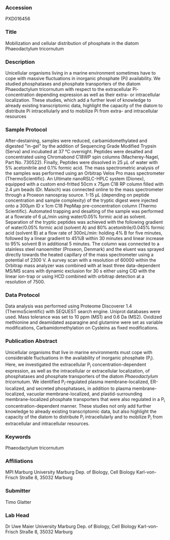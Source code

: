 ### Accession
PXD016456

### Title
Mobilization and cellular distribution of phosphate in the diatom Phaeodactylum tricornutum

### Description
Unicellular organisms living in a marine environment sometimes have to cope with massive fluctuations in inorganic phosphate (Pi) availability.  We studied phosphatases and phosphate transporters of the diatom Phaeodactylum tricornutum with respect to the extracellular Pi-concentration depending expression as well as their extra- or intracellular localization. These studies, which add a further level of knowledge to already existing transcriptomic data, highlight the capacity of the diatom to distribute Pi intracellularly and to mobilize Pi from extra- and intracellular resources

### Sample Protocol
After-destaining, samples were reduced, carbamidomethylated and digested "in-gel" by the addition of Sequencing Grade Modified Trypsin (Serva) and incubated at 37 °C overnight. Peptides were desalted and concentrated using Chromabond C18WP spin columns (Macherey-Nagel, Part No. 730522). Finally, Peptides were dissolved in 25 µL of water with 5% acetonitrile and 0.1% formic acid. The mass spectrometric analysis of the samples was performed using an Orbitrap Velos Pro mass spectrometer (ThermoScientific). An Ultimate nanoRSLC-HPLC system (Dionex), equipped with a custom end-fritted 50cm x 75µm C18 RP column filled with 2.4 µm beads (Dr. Maisch) was connected online to the mass spectrometer through a Proxeon nanospray source. 1-15 µL (depending on peptide concentration and sample complexity) of the tryptic digest were injected onto a 300µm ID x 1cm C18 PepMap pre-concentration column (Thermo Scientific). Automated trapping and desalting of the sample was performed at a flowrate of 6 µL/min using water/0.05% formic acid as solvent. Separation of the tryptic peptides was achieved with the following gradient of water/0.05% formic acid (solvent A) and 80% acetonitrile/0.045% formic acid (solvent B) at a flow rate of 300nL/min: holding 4% B for five minutes, followed by a linear gradient to 45%B within 30 minutes and linear increase to 95% solvent B in additional 5 minutes. The column was connected to a stainless steel nanoemitter (Proxeon, Denmark) and the eluent was sprayed directly towards the heated capillary of the mass spectrometer using a potential of 2300 V. A survey scan with a resolution of 60000 within the Orbitrap mass analyzer was combined with at least three data-dependent MS/MS scans with dynamic exclusion for 30 s either using CID with the linear ion-trap or using HCD combined with orbitrap detection at a resolution of 7500.

### Data Protocol
Data analysis was performed using Proteome Discoverer 1.4 (ThermoScientific) with SEQUEST search engine. Uniprot databases were used. Mass tolerance was set to 10 ppm (MS1) and 0.6 Da (MS2). Oxidized methionine and deamidated asparagine and glutamine were set as variable modifications, Carbamidomethylation on Cysteins as fixed modifications.

### Publication Abstract
Unicellular organisms that live in marine environments must cope with considerable fluctuations in the availability of inorganic phosphate (P<sub>i</sub>). Here, we investigated the extracellular P<sub>i</sub> concentration-dependent expression, as well as the intracellular or extracellular localization, of phosphatases and phosphate transporters of the diatom <i>Phaeodactylum tricornutum</i>. We identified P<sub>i</sub>-regulated plasma membrane-localized, ER-localized, and secreted phosphatases, in addition to plasma membrane-localized, vacuolar membrane-localized, and plastid-surrounding membrane-localized phosphate transporters that were also regulated in a P<sub>i</sub> concentration-dependent manner. These studies not only add further knowledge to already existing transcriptomic data, but also highlight the capacity of the diatom to distribute P<sub>i</sub> intracellularly and to mobilize P<sub>i</sub> from extracellular and intracellular resources.

### Keywords
Phaeodactylum tricornutum

### Affiliations
MPI Marburg
University Marburg Dep. of Biology, Cell Biology Karl-von-Frisch Straße 8, 35032 Marburg

### Submitter
Timo Glatter

### Lab Head
Dr Uwe Maier
University Marburg Dep. of Biology, Cell Biology Karl-von-Frisch Straße 8, 35032 Marburg


